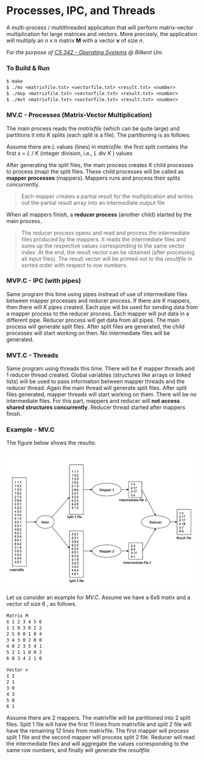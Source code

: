 # Processes, IPC, and Threads

A multi-process / multithreaded application that will perform matrix-vector multiplication for large matrices and vectors. 
More precisely, the application will multiply an _n_ x _n_ matrix **M** with a vector **v** of size _n_.

*For the purpose of [CS 342 - Operating Systems](http://www.cs.bilkent.edu.tr/~korpe/courses/cs342spring2020/) @ Bilkent Uni.*

### To Build & Run

```
$ make
$ ./mv <matrixfile.txt> <vectorfile.txt> <result.txt> <number>
$ ./mvp <matrixfile.txt> <vectorfile.txt> <result.txt> <number>
$ ./mvt <matrixfile.txt> <vectorfile.txt> <result.txt> <number>
```

### MV.C - Processes (Matrix-Vector Multiplication) 

The main process reads the _matrixfile_ (which can be quite large) and partitions it into _K_ splits (each split is a file). The partitioning is as follows: 

Assume there are _L_ values (lines) in _matrixfile_. 
the first split contains the first _s_ = _L_ / _K_ (integer division, i.e., _L_ div _K_ ) values

After generating the split files, the main process creates _K_ child processes to process (map) the split files. These child processes will be called as **mapper processes** (mappers). Mappers runs and process their splits concurrently.

> Each mapper creates a partial result for the multiplication and writes out the partial result array into an intermediate output file

When all mappers finish, a **reducer process** (another child) started by the main process. 

 > The reducer process opens and read and process the intermediate files produced by the mappers. It reads the intermediate files and sums up the respective values corresponding to the same vector index. At the end, the result vector can be obtained (after processing all input files). The result vector will be printed out to the _resultfile_ in sorted order with respect to row numbers.

### MVP.C - IPC (with pipes)

Same program this time using pipes instread of use of intermediate files between mapper processes and reducer process. If there are _K_ mappers, then there will _K_ pipes created. Each pipe will be used for sending data from a mapper process to the reducer process. Each mapper will put data in a different pipe. Reducer process will get data from all pipes. The main process will generate split files. After split files are generated, the child processes will start working on then. No intermediate files will be generated.

### MVT.C - Threads

Same program using threads this time. There will be _K_ mapper threads and 1 reducer thread created. Global variables (structures like arrays or linked lists) will be used to pass information between mapper threads and the reducer thread. Again the main thread will generate split files. After split files generated, mapper threads will start working on them. There will be no intermediate files. For this part, mappers and reducer will **not access shared structures concurrently**. Reducer thread started after mappers finish.


### Example - MV.C

The figure below shows the results:

![Figure](figure.png)

Let us consider an example for *MV.C*. Assume we have a 6x6 matix and a vector of size 6 , as follows.

```
Matrix M
X 1 2 3 4 5 6
1 1 0 3 0 2 2
2 5 0 0 1 0 4
3 4 3 0 2 0 0
4 0 2 3 5 4 1
5 2 1 1 0 0 2
6 0 3 4 2 1 0
```
```
Vector v
1 2
2 1
3 0
4 3
5 0
6 1
```
Assume there are 2 mappers. The matrixfile will be partitioned into 2 split
files. Split 1 file will have the first 11 lines from matrixfile and split 2 file will have
the remaining 12 lines from matrixfile. The first mapper will process split 1 file and
the second mapper will process split 2 file. Reducer will read the
intermediate files and will aggregate the values corresponding to the same row
numbers, and finally will generate the _resultfile_ 